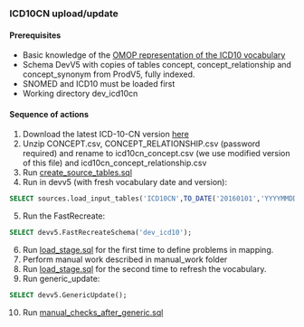 ### ICD10CN upload/update

#### Prerequisites
- Basic knowledge of the [OMOP representation of the ICD10 vocabulary](https://www.ohdsi.org/web/wiki/doku.php?id=documentation:vocabulary:icd10gm)
- Schema DevV5 with copies of tables concept, concept_relationship and concept_synonym from ProdV5, fully indexed.
- SNOMED and ICD10 must be loaded first
- Working directory dev_icd10cn

#### Sequence of actions
1. Download the latest ICD-10-CN version [here](https://github.com/ohdsi-china/Phase1Testing)
2. Unzip CONCEPT.csv, CONCEPT_RELATIONSHIP.csv (password required) and rename to icd10cn_concept.csv (we use modified version of this file) and icd10cn_concept_relationship.csv
3. Run [create_source_tables.sql](https://github.com/OHDSI/Vocabulary-v5.0/blob/master/ICD10CN/create_source_tables.sql)
4. Run in devv5 (with fresh vocabulary date and version): 
```sql
SELECT sources.load_input_tables('ICD10CN',TO_DATE('20160101','YYYYMMDD'),'2016 Release');
```
5. Run the FastRecreate:
```sql
SELECT devv5.FastRecreateSchema('dev_icd10'); 
```
6. Run [load_stage.sql](https://github.com/OHDSI/Vocabulary-v5.0/blob/master/ICD10CN/load_stage.sql) for the first time to define problems in mapping.
7. Perform manual work described in manual_work folder
8. Run [load_stage.sql](https://github.com/OHDSI/Vocabulary-v5.0/blob/master/ICD10CN/load_stage.sql) for the second time to refresh the vocabulary.
9. Run generic_update: 
```sql
SELECT devv5.GenericUpdate();
```
10. Run [manual_checks_after_generic.sql](https://github.com/OHDSI/Vocabulary-v5.0/blob/master/working/manual_checks_after_generic.sql)
